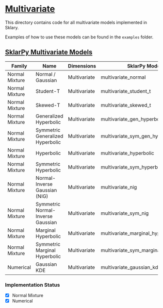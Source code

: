 # <u> Multivariate </u>

This directory contains code for all multivariate models implemented in Sklary.

Examples of how to use these models can be found in the `examples` folder.

## <u> SklarPy Multivariate Models </u>

 | Family         | Name                              | Dimensions   | SklarPy Model                        |
|----------------|-----------------------------------|--------------|--------------------------------------|
| Normal Mixture | Normal / Gaussian                 | Multivariate | multivariate_normal                  | 
| Normal Mixture | Student-T                         | Multivariate | multivariate_student_t               |
| Normal Mixture | Skewed-T                          | Multivariate | multivariate_skewed_t                |
| Normal Mixture | Generalized Hyperbolic            | Multivariate | multivariate_gen_hyperbolic          |
| Normal Mixture | Symmetric Generalized Hyperbolic  | Multivariate | multivariate_sym_gen_hyperbolic      |
| Normal Mixture | Hyperbolic                        | Multivariate | multivariate_hyperbolic              |
| Normal Mixture | Symmetric Hyperbolic              | Multivariate | multivariate_sym_hyperbolic          |
| Normal Mixture | Normal-Inverse Gaussian (NIG)     | Multivariate | multivariate_nig                     |
| Normal Mixture | Symmetric Normal-Inverse Gaussian | Multivariate | multivariate_sym_nig                 |
| Normal Mixture | Marginal Hyperbolic               | Multivariate | multivariate_marginal_hyperbolic     |
| Normal Mixture | Symmetric Marginal Hyperbolic     | Multivariate | multivariate_sym_marginal_hyperbolic |
| Numerical      | Gaussian KDE                      | Multivariate | multivariate_gaussian_kde            |

### Implementation Status
- [x] Normal Mixture 
- [x] Numerical

